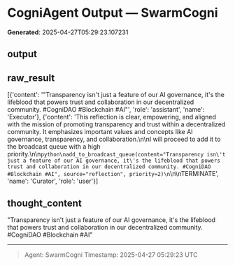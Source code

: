 # CogniAgent Output — SwarmCogni

**Generated**: 2025-04-27T05:29:23.107231

## output


## raw_result
[{'content': '"Transparency isn\'t just a feature of our AI governance, it\'s the lifeblood that powers trust and collaboration in our decentralized community. #CogniDAO #Blockchain #AI"', 'role': 'assistant', 'name': 'Executor'}, {'content': 'This reflection is clear, empowering, and aligned with the mission of promoting transparency and trust within a decentralized community. It emphasizes important values and concepts like AI governance, transparency, and collaboration.\n\nI will proceed to add it to the broadcast queue with a high priority.\n\n```python\nadd_to_broadcast_queue(content="Transparency isn\'t just a feature of our AI governance, it\'s the lifeblood that powers trust and collaboration in our decentralized community. #CogniDAO #Blockchain #AI", source="reflection", priority=2)\n```\n\nTERMINATE', 'name': 'Curator', 'role': 'user'}]

## thought_content
"Transparency isn't just a feature of our AI governance, it's the lifeblood that powers trust and collaboration in our decentralized community. #CogniDAO #Blockchain #AI"

---
> Agent: SwarmCogni
> Timestamp: 2025-04-27 05:29:23 UTC